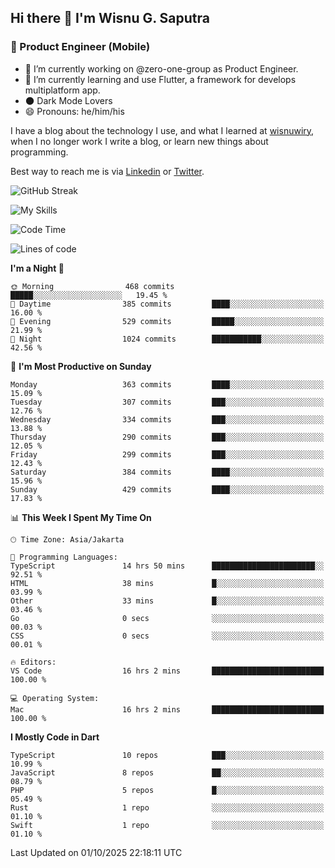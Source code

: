 ## Hi there 👋 I'm Wisnu G. Saputra

### :mobile_phone_off: Product Engineer (Mobile)

- 🔭 I’m currently working on @zero-one-group as Product Engineer.
- 🌱 I’m currently learning and use Flutter, a framework for develops multiplatform app.
- 🌑 Dark Mode Lovers
- 😄 Pronouns: he/him/his

I have a blog about the technology I use, and what I learned at [wisnuwiry](https://wisnuwiry.space/), when I no longer work I write a blog, or learn new things about programming.

Best way to reach me is via [Linkedin](https://www.linkedin.com/in/wisnu-saputra/) or [Twitter](https://twitter.com/wisnuwiry).

![GitHub Streak](https://streak-stats.demolab.com?user=wisnuwiry&theme=dark&hide_border=true)

![My Skills](https://skillicons.dev/icons?i=dart,flutter,kotlin,swift,go,js,css,neovim,git,linux&perline=5)

<!--START_SECTION:waka-->
![Code Time](http://img.shields.io/badge/Code%20Time-2%2C167%20hrs%2038%20mins-blue)

![Lines of code](https://img.shields.io/badge/From%20Hello%20World%20I%27ve%20Written-2.8%20million%20lines%20of%20code-blue)

**I'm a Night 🦉** 

```text
🌞 Morning                468 commits         █████░░░░░░░░░░░░░░░░░░░░   19.45 % 
🌆 Daytime                385 commits         ████░░░░░░░░░░░░░░░░░░░░░   16.00 % 
🌃 Evening                529 commits         █████░░░░░░░░░░░░░░░░░░░░   21.99 % 
🌙 Night                  1024 commits        ███████████░░░░░░░░░░░░░░   42.56 % 
```
📅 **I'm Most Productive on Sunday** 

```text
Monday                   363 commits         ████░░░░░░░░░░░░░░░░░░░░░   15.09 % 
Tuesday                  307 commits         ███░░░░░░░░░░░░░░░░░░░░░░   12.76 % 
Wednesday                334 commits         ███░░░░░░░░░░░░░░░░░░░░░░   13.88 % 
Thursday                 290 commits         ███░░░░░░░░░░░░░░░░░░░░░░   12.05 % 
Friday                   299 commits         ███░░░░░░░░░░░░░░░░░░░░░░   12.43 % 
Saturday                 384 commits         ████░░░░░░░░░░░░░░░░░░░░░   15.96 % 
Sunday                   429 commits         ████░░░░░░░░░░░░░░░░░░░░░   17.83 % 
```


📊 **This Week I Spent My Time On** 

```text
🕑︎ Time Zone: Asia/Jakarta

💬 Programming Languages: 
TypeScript               14 hrs 50 mins      ███████████████████████░░   92.51 % 
HTML                     38 mins             █░░░░░░░░░░░░░░░░░░░░░░░░   03.99 % 
Other                    33 mins             █░░░░░░░░░░░░░░░░░░░░░░░░   03.46 % 
Go                       0 secs              ░░░░░░░░░░░░░░░░░░░░░░░░░   00.03 % 
CSS                      0 secs              ░░░░░░░░░░░░░░░░░░░░░░░░░   00.01 % 

🔥 Editors: 
VS Code                  16 hrs 2 mins       █████████████████████████   100.00 % 

💻 Operating System: 
Mac                      16 hrs 2 mins       █████████████████████████   100.00 % 
```

**I Mostly Code in Dart** 

```text
TypeScript               10 repos            ███░░░░░░░░░░░░░░░░░░░░░░   10.99 % 
JavaScript               8 repos             ██░░░░░░░░░░░░░░░░░░░░░░░   08.79 % 
PHP                      5 repos             █░░░░░░░░░░░░░░░░░░░░░░░░   05.49 % 
Rust                     1 repo              ░░░░░░░░░░░░░░░░░░░░░░░░░   01.10 % 
Swift                    1 repo              ░░░░░░░░░░░░░░░░░░░░░░░░░   01.10 % 
```




 Last Updated on 01/10/2025 22:18:11 UTC
<!--END_SECTION:waka-->
